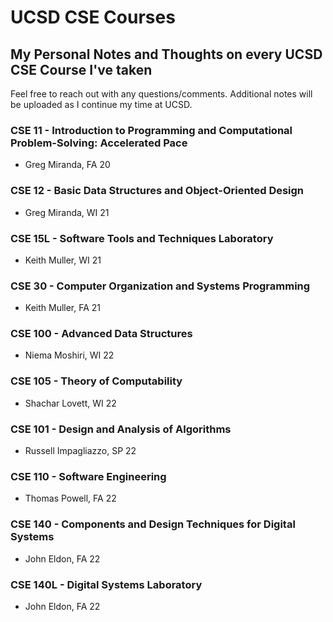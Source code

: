 # UCSD CSE Courses

## My Personal Notes and Thoughts on every UCSD CSE Course I've taken

Feel free to reach out with any questions/comments. Additional notes will be uploaded as I continue my time at UCSD.

### CSE 11 - Introduction to Programming and Computational Problem-Solving: Accelerated Pace

- Greg Miranda, FA 20

### CSE 12 - Basic Data Structures and Object-Oriented Design

- Greg Miranda, WI 21

### CSE 15L - Software Tools and Techniques Laboratory

- Keith Muller, WI 21

### CSE 30 - Computer Organization and Systems Programming

- Keith Muller, FA 21

### CSE 100 - Advanced Data Structures

- Niema Moshiri, WI 22

### CSE 105 - Theory of Computability

- Shachar Lovett, WI 22

### CSE 101 - Design and Analysis of Algorithms

- Russell Impagliazzo, SP 22

### CSE 110 - Software Engineering

- Thomas Powell, FA 22

### CSE 140 - Components and Design Techniques for Digital Systems

- John Eldon, FA 22

### CSE 140L - Digital Systems Laboratory

- John Eldon, FA 22
